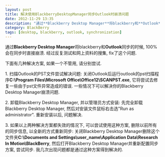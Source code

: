 ```yaml
---
layout: post
title: 解决使用BlackberryDesktopManager同步Outlook时崩溃问题
date: 2012-11-29 13:35
description: "通过**Blackberry Desktop Manager**将blackberry和**Outlook**同步的时候, 100%会在同步时直接崩溃. 经过反复测试和网上资料的搜集, fix了这个问题."
category: BlackBerry
tags: [desktop, blackberry, outlook, synchronization]
---
```


通过**Blackberry Desktop Manager**将blackberry和**Outlook**同步的时候, 100%会在同步时直接崩溃. 经过反复测试和网上资料的搜集, fix了这个问题.

下面有几种解决方案, 如果一个不管用, 请分别尝试.

1\. 扫描Outlook的PST文件尝试解决问题: 关闭Outlook后运行outlook的pst扫描程序**C:\Program Files\Microsoft Office\Office12\SCANPST.exe**, 它将尝试去修复一些由于pst文件异常造成的错误. 一些情况下可以解决你的Blackberry Desktop Manager崩溃问题.

2\. 卸载Blackberry Desktop Manager, 并以管理员方式安装: 先完全卸载Blackberry Desktop Manager, 然后对安装文件鼠标右击选"Run as administrator". 重新安装以后, 问题解决.

3\. 如果以上两种解决方案都失效的情况下, 可以尝试使用这种方案, 删除以前所有的同步信息, 以全新的方式重新同步: 关闭Blackberry Desktop Manager删除这个文件夹**C:\Documents and Settings\user_name\Application Data\Research In Motion\BlackBerry**, 然后打开Blackberry Desktop Manager并重新配置同步方案, 尝试同步. 我几次出现问题都是通过这种方案得到解决的.
